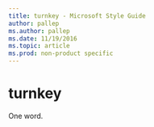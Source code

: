 ```yaml
---
title: turnkey - Microsoft Style Guide
author: pallep
ms.author: pallep
ms.date: 11/19/2016
ms.topic: article
ms.prod: non-product specific
---
```


# turnkey

One word. 
